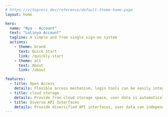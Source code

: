 ```yaml
---
# https://vitepress.dev/reference/default-theme-home-page
layout: home

hero:
  name: "Nya - Account"
  text: "Lolinya Account"
  tagline: A simple and free single sign-on system
  actions:
    - theme: brand
      text: Quick Start
      link: /quickly-start
    - theme: alt
      text: About
      link: /about

features:
  - title: Open Access
    details: Flexible access mechanism, login tools can be easily integrated to provide users with more choices and increase the convenience of login
  - title: cloud storage
    details: Provide free cloud storage space, user data is automatically stored in the cloud, can be accessed at any time when using, data is stored permanently
  - title: Diverse API Interfaces
    details: Provide diversified API interfaces, user data can independently select the scope of authorization, management system permissions, and protect user privacy.
---
```


